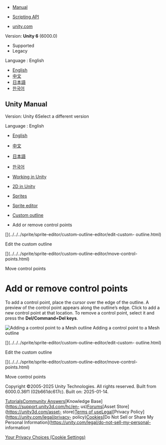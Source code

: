 [](https://docs.unity3d.com)

  * [Manual](../Manual/index.html)
  * [Scripting API](../ScriptReference/index.html)

  * [unity.com](https://unity.com/)

Version: **Unity 6** (6000.0)

  * Supported
  * Legacy

Language : English

  * [English](/Manual/sprite/sprite-editor/custom-outline-editor/add-remove-control-points.html)
  * [中文](/cn/current/Manual/sprite/sprite-editor/custom-outline-editor/add-remove-control-points.html)
  * [日本語](/ja/current/Manual/sprite/sprite-editor/custom-outline-editor/add-remove-control-points.html)
  * [한국어](/kr/current/Manual/sprite/sprite-editor/custom-outline-editor/add-remove-control-points.html)

[](https://docs.unity3d.com)

## Unity Manual

Version: Unity 6Select a different version

Language : English

  * [English](/Manual/sprite/sprite-editor/custom-outline-editor/add-remove-control-points.html)
  * [中文](/cn/current/Manual/sprite/sprite-editor/custom-outline-editor/add-remove-control-points.html)
  * [日本語](/ja/current/Manual/sprite/sprite-editor/custom-outline-editor/add-remove-control-points.html)
  * [한국어](/kr/current/Manual/sprite/sprite-editor/custom-outline-editor/add-remove-control-points.html)

  * [Working in Unity](../../../working-in-unity.html)
  * [2D in Unity](../../../Unity2D.html)
  * [Sprites](../../../sprite/sprite-landing.html)
  * [Sprite editor](../../../sprite/sprite-editor/sprite-editor-landing.html)
  * [Custom outline](../../../sprite/sprite-editor/custom-outline-editor/custom-outline-editor-landing.html)
  * Add or remove control points

[](../../../sprite/sprite-editor/custom-outline-editor/edit-custom-
outline.html)

Edit the custom outline

[](../../../sprite/sprite-editor/custom-outline-editor/move-control-
points.html)

Move control points

# Add or remove control points

To add a control point, place the cursor over the edge of the outline. A
preview of the control point appears along the outline’s edge. Click to add a
new control point at that location. To remove a control point, select it and
press the **Del/Command+Del keys**.

![Adding a control point to a Mesh
outline](../../../../uploads/Main/2DCustomOutline_4.png) Adding a control
point to a Mesh outline

[](../../../sprite/sprite-editor/custom-outline-editor/edit-custom-
outline.html)

Edit the custom outline

[](../../../sprite/sprite-editor/custom-outline-editor/move-control-
points.html)

Move control points

Copyright ©2005-2025 Unity Technologies. All rights reserved. Built from
6000.0.36f1 (02b661dc617c). Built on: 2025-01-14.

[Tutorials](https://learn.unity.com/)[Community
Answers](https://answers.unity3d.com)[Knowledge
Base](https://support.unity3d.com/hc/en-
us)[Forums](https://forum.unity3d.com)[Asset Store](https://unity3d.com/asset-
store)[Terms of
use](https://docs.unity3d.com/Manual/TermsOfUse.html)[Legal](https://unity.com/legal)[Privacy
Policy](https://unity.com/legal/privacy-
policy)[Cookies](https://unity.com/legal/cookie-policy)[Do Not Sell or Share
My Personal Information](https://unity.com/legal/do-not-sell-my-personal-
information)

[Your Privacy Choices (Cookie Settings)](javascript:void\(0\);)

